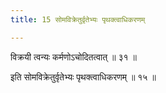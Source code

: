 ```yaml
---
title: 15 सोमविक्रेतुर्वृतेभ्यः पृथक्त्वाधिकरणम्

---
```


विक्रयी त्वन्यः कर्मणोऽचोदितत्वात् ॥ ३१ ॥

इति सोमविक्रेतुर्वृतेभ्यः पृथक्त्वाधिकरणम् ॥ १५ ॥
